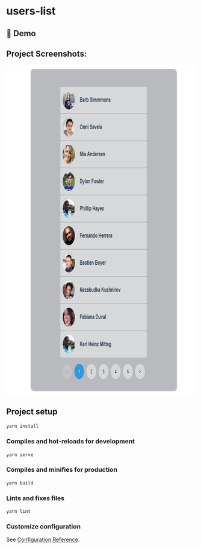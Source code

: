 # users-list

<h2>🚀 Demo</h2>

<h2>Project Screenshots:</h2>

<img src="https://github.com/dans100/userslist-vue/blob/develop/public/users_list.png" alt="project-screenshot" width="780" height="874/">

## Project setup
```
yarn install
```

### Compiles and hot-reloads for development
```
yarn serve
```

### Compiles and minifies for production
```
yarn build
```

### Lints and fixes files
```
yarn lint
```

### Customize configuration
See [Configuration Reference](https://cli.vuejs.org/config/).
